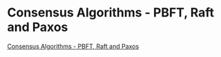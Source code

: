 # Consensus Algorithms - PBFT, Raft and Paxos
[Consensus Algorithms - PBFT, Raft and Paxos](https://aiwithcloud.com/2022/09/15/consensus_algorithms___pbft_raft_and_paxos/)